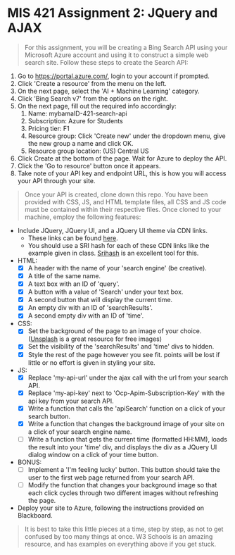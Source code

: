 # MIS 421 Assignment 2: JQuery and AJAX

>For this assignment, you will be creating a Bing Search API using your Microsoft Azure account and using it to construct a simple web search site. Follow these steps to create the Search API:
  1. Go to https://portal.azure.com/, login to your account if prompted.
  2. Click 'Create a resource' from the menu on the left.
  3. On the next page, select the 'AI + Machine Learning' category.
  4. Click 'Bing Search v7' from the options on the right.
  5. On the next page, fill out the required info accordingly:
     1. Name: mybamaID-421-search-api
     2. Subscription: Azure for Students
     3. Pricing tier: F1
     4. Resource group: Click 'Create new' under the dropdown menu, give the new group a name and click OK.
     5. Resource group location: (US) Central US
  6. Click Create at the bottom of the page. Wait for Azure to deploy the API.
  7. Click the 'Go to resource' button once it appears.
  8. Take note of your API key and endpoint URL, this is how you will access your API through your site.

>Once your API is created, clone down this repo. You have been provided with CSS, JS, and HTML template files, all CSS and JS code must be contained within their respective files. Once cloned to your machine, employ the following features:
- Include JQuery, JQuery UI, and a JQuery UI theme via CDN links.
  - These links can be found [here](https://developers.google.com/speed/libraries/).
  - You should use a SRI hash for each of these CDN links like the example given in class. [Srihash](srihash.org) is an excellent tool for this.
- HTML:
  - [X] A header with the name of your 'search engine' (be creative).
  - [X] A title of the same name.
  - [X] A text box with an ID of 'query'.
  - [X] A button with a value of 'Search' under your text box.
  - [X] A second button that will display the current time.
  - [X] An empty div with an ID of 'searchResults'.
  - [X] A second empty div with an ID of 'time'.
- CSS:
  - [X] Set the background of the page to an image of your choice. ([Unsplash](unsplash.com) is a great resource for free images)
  - [X] Set the visibility of the 'searchResults' and 'time' divs to hidden.
  - [X] Style the rest of the page however you see fit. points will be lost if little or no effort is given in styling your site.
- JS:
  - [X] Replace 'my-api-url' under the ajax call with the url from your search API.
  - [X] Replace 'my-api-key' next to 'Ocp-Apim-Subscription-Key' with the api key from your search API.
  - [X] Write a function that calls the 'apiSearch' function on a click of your search button.
  - [X] Write a function that changes the background image of your site on a click of your search engine name.
  - [ ] Write a function that gets the current time (formatted HH:MM), loads the result into your 'time' div, and displays the div as a JQuery UI dialog window on a click of your time button.
- BONUS:
  - [ ] Implement a 'I'm feeling lucky' button. This button should take the user to the first web page returned from your search API.
  - [ ] Modify the function that changes your background image so that each click cycles through two different images without refreshing the page.
- Deploy your site to Azure, following the instructions provided on Blackboard.

> It is best to take this little pieces at a time, step by step, as not to get confused by too many things at once. W3 Schools is an amazing resource, and has examples on everything above if you get stuck.
